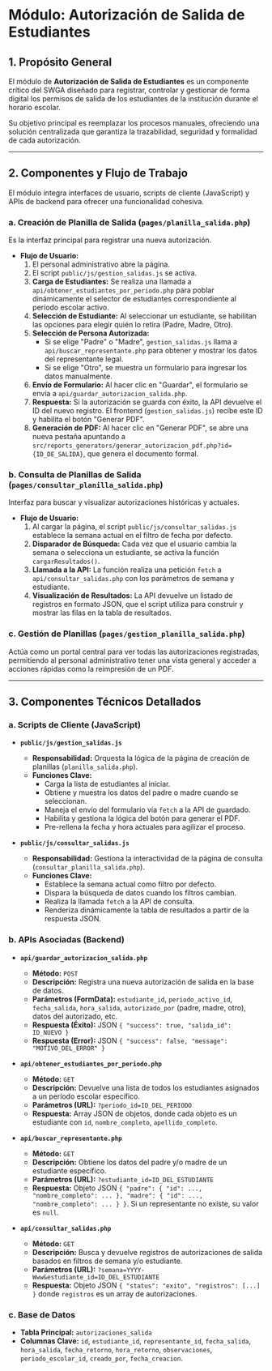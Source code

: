 # Módulo: Autorización de Salida de Estudiantes

## 1. Propósito General

El módulo de **Autorización de Salida de Estudiantes** es un componente crítico del SWGA diseñado para registrar, controlar y gestionar de forma digital los permisos de salida de los estudiantes de la institución durante el horario escolar.

Su objetivo principal es reemplazar los procesos manuales, ofreciendo una solución centralizada que garantiza la trazabilidad, seguridad y formalidad de cada autorización.

---

## 2. Componentes y Flujo de Trabajo

El módulo integra interfaces de usuario, scripts de cliente (JavaScript) y APIs de backend para ofrecer una funcionalidad cohesiva.

### a. Creación de Planilla de Salida (`pages/planilla_salida.php`)

Es la interfaz principal para registrar una nueva autorización.

- **Flujo de Usuario:**
    1. El personal administrativo abre la página.
    2. El script `public/js/gestion_salidas.js` se activa.
    3. **Carga de Estudiantes:** Se realiza una llamada a `api/obtener_estudiantes_por_periodo.php` para poblar dinámicamente el selector de estudiantes correspondiente al período escolar activo.
    4. **Selección de Estudiante:** Al seleccionar un estudiante, se habilitan las opciones para elegir quién lo retira (Padre, Madre, Otro).
    5. **Selección de Persona Autorizada:**
        - Si se elige "Padre" o "Madre", `gestion_salidas.js` llama a `api/buscar_representante.php` para obtener y mostrar los datos del representante legal.
        - Si se elige "Otro", se muestra un formulario para ingresar los datos manualmente.
    6. **Envío de Formulario:** Al hacer clic en "Guardar", el formulario se envía a `api/guardar_autorizacion_salida.php`.
    7. **Respuesta:** Si la autorización se guarda con éxito, la API devuelve el ID del nuevo registro. El frontend (`gestion_salidas.js`) recibe este ID y habilita el botón "Generar PDF".
    8. **Generación de PDF:** Al hacer clic en "Generar PDF", se abre una nueva pestaña apuntando a `src/reports_generators/generar_autorizacion_pdf.php?id={ID_DE_SALIDA}`, que genera el documento formal.

### b. Consulta de Planillas de Salida (`pages/consultar_planilla_salida.php`)

Interfaz para buscar y visualizar autorizaciones históricas y actuales.

- **Flujo de Usuario:**
    1. Al cargar la página, el script `public/js/consultar_salidas.js` establece la semana actual en el filtro de fecha por defecto.
    2. **Disparador de Búsqueda:** Cada vez que el usuario cambia la semana o selecciona un estudiante, se activa la función `cargarResultados()`.
    3. **Llamada a la API:** La función realiza una petición `fetch` a `api/consultar_salidas.php` con los parámetros de semana y estudiante.
    4. **Visualización de Resultados:** La API devuelve un listado de registros en formato JSON, que el script utiliza para construir y mostrar las filas en la tabla de resultados.

### c. Gestión de Planillas (`pages/gestion_planilla_salida.php`)

Actúa como un portal central para ver todas las autorizaciones registradas, permitiendo al personal administrativo tener una vista general y acceder a acciones rápidas como la reimpresión de un PDF.

---

## 3. Componentes Técnicos Detallados

### a. Scripts de Cliente (JavaScript)

- **`public/js/gestion_salidas.js`**
    - **Responsabilidad:** Orquesta la lógica de la página de creación de planillas (`planilla_salida.php`).
    - **Funciones Clave:**
        - Carga la lista de estudiantes al iniciar.
        - Obtiene y muestra los datos del padre o madre cuando se seleccionan.
        - Maneja el envío del formulario vía `fetch` a la API de guardado.
        - Habilita y gestiona la lógica del botón para generar el PDF.
        - Pre-rellena la fecha y hora actuales para agilizar el proceso.

- **`public/js/consultar_salidas.js`**
    - **Responsabilidad:** Gestiona la interactividad de la página de consulta (`consultar_planilla_salida.php`).
    - **Funciones Clave:**
        - Establece la semana actual como filtro por defecto.
        - Dispara la búsqueda de datos cuando los filtros cambian.
        - Realiza la llamada `fetch` a la API de consulta.
        - Renderiza dinámicamente la tabla de resultados a partir de la respuesta JSON.

### b. APIs Asociadas (Backend)

- **`api/guardar_autorizacion_salida.php`**
    - **Método:** `POST`
    - **Descripción:** Registra una nueva autorización de salida en la base de datos.
    - **Parámetros (FormData):** `estudiante_id`, `periodo_activo_id`, `fecha_salida`, `hora_salida`, `autorizado_por` (padre, madre, otro), datos del autorizado, etc.
    - **Respuesta (Éxito):** JSON `{ "success": true, "salida_id": ID_NUEVO }`
    - **Respuesta (Error):** JSON `{ "success": false, "message": "MOTIVO_DEL_ERROR" }`

- **`api/obtener_estudiantes_por_periodo.php`**
    - **Método:** `GET`
    - **Descripción:** Devuelve una lista de todos los estudiantes asignados a un período escolar específico.
    - **Parámetros (URL):** `?periodo_id=ID_DEL_PERIODO`
    - **Respuesta:** Array JSON de objetos, donde cada objeto es un estudiante con `id`, `nombre_completo`, `apellido_completo`.

- **`api/buscar_representante.php`**
    - **Método:** `GET`
    - **Descripción:** Obtiene los datos del padre y/o madre de un estudiante específico.
    - **Parámetros (URL):** `?estudiante_id=ID_DEL_ESTUDIANTE`
    - **Respuesta:** Objeto JSON `{ "padre": { "id": ..., "nombre_completo": ... }, "madre": { "id": ..., "nombre_completo": ... } }`. Si un representante no existe, su valor es `null`.

- **`api/consultar_salidas.php`**
    - **Método:** `GET`
    - **Descripción:** Busca y devuelve registros de autorizaciones de salida basados en filtros de semana y/o estudiante.
    - **Parámetros (URL):** `?semana=YYYY-Www&estudiante_id=ID_DEL_ESTUDIANTE`
    - **Respuesta:** Objeto JSON `{ "status": "exito", "registros": [...] }` donde `registros` es un array de autorizaciones.

### c. Base de Datos

- **Tabla Principal:** `autorizaciones_salida`
- **Columnas Clave:** `id`, `estudiante_id`, `representante_id`, `fecha_salida`, `hora_salida`, `fecha_retorno`, `hora_retorno`, `observaciones`, `periodo_escolar_id`, `creado_por`, `fecha_creacion`.